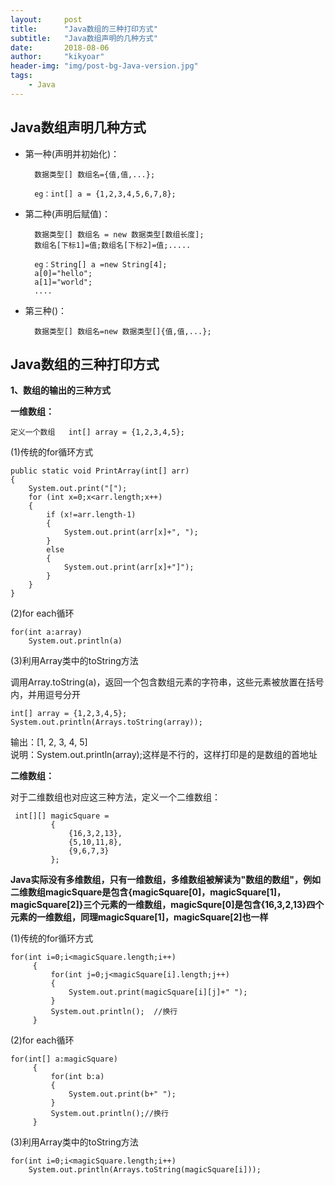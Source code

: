 ```yaml
---
layout:     post
title:      "Java数组的三种打印方式"
subtitle:   "Java数组声明的几种方式"
date:       2018-08-06
author:     "kikyoar"
header-img: "img/post-bg-Java-version.jpg"
tags:
    - Java
---  
```



## Java数组声明几种方式

- 第一种(声明并初始化)：

		数据类型[] 数组名={值,值,...};

		eg：int[] a = {1,2,3,4,5,6,7,8};
    
- 第二种(声明后赋值)：
          
		数据类型[] 数组名 = new 数据类型[数组长度];
		数组名[下标1]=值;数组名[下标2]=值;.....

		eg：String[] a =new String[4];
		a[0]="hello";
		a[1]="world";
 		....
    
- 第三种()：
		
		数据类型[] 数组名=new 数据类型[]{值,值,...};
		
		
## Java数组的三种打印方式  

**1、数组的输出的三种方式**  

**一维数组：**

`定义一个数组   int[] array = {1,2,3,4,5};`

(1)传统的for循环方式
	
    public static void PrintArray(int[] arr)
    {
        System.out.print("[");
        for (int x=0;x<arr.length;x++)
        {
            if (x!=arr.length-1)
            {
                System.out.print(arr[x]+", ");
            }
            else
            {
                System.out.print(arr[x]+"]");
            }
        }
    }


(2)for each循环

	for(int a:array)
	    System.out.println(a)  
	    
(3)利用Array类中的toString方法  

调用Array.toString(a)，返回一个包含数组元素的字符串，这些元素被放置在括号内，并用逗号分开  


	int[] array = {1,2,3,4,5};
	System.out.println(Arrays.toString(array));  
	
输出：[1, 2, 3, 4, 5]  
说明：System.out.println(array);这样是不行的，这样打印是的是数组的首地址


**二维数组：**  

对于二维数组也对应这三种方法，定义一个二维数组：  

	 int[][] magicSquare =
	    	 {
	    		 {16,3,2,13},
	    		 {5,10,11,8},
	    		 {9,6,7,3}
	    	 };  
	    	 
**Java实际没有多维数组，只有一维数组，多维数组被解读为"数组的数组"，例如二维数组magicSquare是包含{magicSquare[0]，magicSquare[1]，magicSquare[2]}三个元素的一维数组，magicSqure[0]是包含{16,3,2,13}四个元素的一维数组，同理magicSquare[1]，magicSquare[2]也一样**  

(1)传统的for循环方式  

	for(int i=0;i<magicSquare.length;i++)
	     {
	    	 for(int j=0;j<magicSquare[i].length;j++)
	    	 {
	    		 System.out.print(magicSquare[i][j]+" ");
	    	 }
	    	 System.out.println();	//换行
	     }

(2)for each循环  

	for(int[] a:magicSquare)
	     {
	    	 for(int b:a)
	    	 {
	    		 System.out.print(b+" ");
	    	 }
	    	 System.out.println();//换行
	     }  
	     
(3)利用Array类中的toString方法  

	for(int i=0;i<magicSquare.length;i++)
	    System.out.println(Arrays.toString(magicSquare[i]));


	    	 
